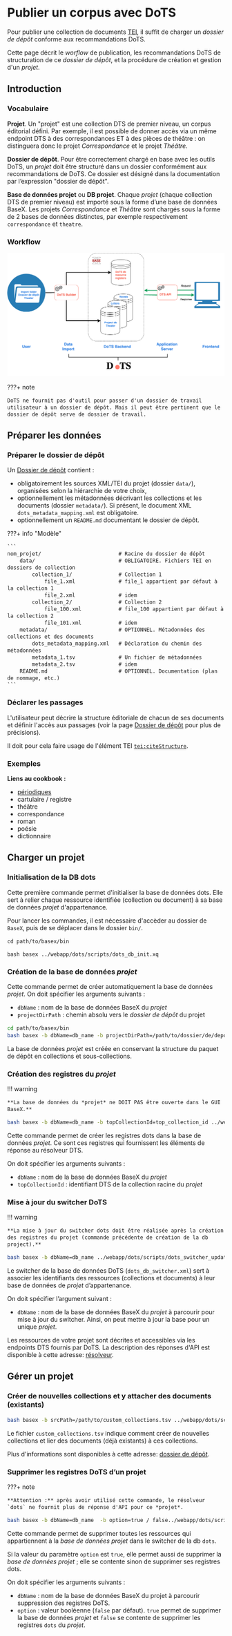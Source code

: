 # Publier un corpus avec DoTS


Pour publier une collection de documents <a href="https://www.tei-c.org/" target="_blank">TEI</a>, il suffit de charger un *dossier de dépôt* conforme aux recommandations DoTS.

Cette page décrit le *worflow* de publication, les recommandations DoTS de structuration de ce *dossier de dépôt*, et la procédure de création et gestion d'un *projet*.

## Introduction

### Vocabulaire

**Projet**. Un "projet" est une collection DTS de premier niveau, un corpus éditorial défini. Par exemple, il est possible de donner accès via un même endpoint DTS à des correspondances ET à des pièces de théâtre : on distinguera donc le projet *Correspondance* et le projet *Théâtre*.

**Dossier de dépôt**. Pour être correctement chargé en base avec les outils DoTS, un *projet* doit être structuré dans un dossier conformément aux recommandations de DoTS. Ce dossier est désigné dans la documentation par l’expression "dossier de dépôt".

**Base de données projet** ou **DB projet**. Chaque *projet* (chaque collection DTS de premier niveau) est importé sous la forme d’une base de données BaseX. Les projets *Correspondance* et *Théâtre* sont chargés sous la forme de 2 bases de données distinctes, par exemple respectivement `correspondance` et `theatre`.


### Workflow

![Screenshot](img/dots_workflow.png)


???+ note

    DoTS ne fournit pas d'outil pour passer d'un dossier de travail utilisateur à un dossier de dépôt. Mais il peut être pertinent que le dossier de dépôt serve de dossier de travail.


## Préparer les données

### Préparer le dossier de dépôt

Un [Dossier de dépôt](dots-project-folder.md) contient :

- obligatoirement les sources XML/TEI du projet (dossier `data/`), organisées selon la hiérarchie de votre choix,
- optionnellement les métadonnées décrivant les collections et les documents (dossier `metadata/`). Si présent, le document XML `dots_metadata_mapping.xml` est obligatoire.
- optionnellement un `README.md` documentant le dossier de dépôt.


???+ info "Modèle"

	```
	nom_projet/							# Racine du dossier de dépôt
		data/							# OBLIGATOIRE. Fichiers TEI en dossiers de collection
			collection_1/				# Collection 1
				file_1.xml				# file_1 appartient par défaut à la collection 1
				file_2.xml				# idem
			collection_2/				# Collection 2
				file_100.xml			# file_100 appartient par défaut à la collection 2
				file_101.xml			# idem
		metadata/						# OPTIONNEL. Métadonnées des collections et des documents
			dots_metadata_mapping.xml	# Déclaration du chemin des métadonnées
			metadata_1.tsv				# Un fichier de métadonnées
			metadata_2.tsv				# idem
		README.md						# OPTIONNEL. Documentation (plan de nommage, etc.)
	```


<!--
- Racine du projet – `nom_projet/`. Le nom de ce dossier est libre. Au chargement en base, vous pourrez spécifier le nom de la base de données BaseX, et l’identifiant DTS attribué à la collection racine. Vous pourrez aussi lui attribuer un titre.

- Les documents XML/TEI – `data/`. Ce dossier est **obligatoire**. Il contient les sources XML/TEI de votre *<a>projet</a>* organisées selon la hiérarchie de votre choix. Cette hiérarchie représente les collections par défaut de votre *projet*. Par exemple, ici, les documents `file_1.xml` et `file_2.xml` appartiennent à la collection `collection_1`.

- Les métadonnées – `metadata/`. Ce dossier est **optionnel**. S'il est présent, il doit contenir *a minima* un document XML `dots_metadata_mapping.xml` qui permet de déclarer finement où se trouvent les métadonnées de collections et / ou de documents. 
-->

### Déclarer les passages

L'utilisateur peut décrire la structure éditoriale de chacun de ses documents et définir l'accès aux passages (voir la page [Dossier de dépôt](dots-project-folder.md/#passages) pour plus de précisions).

Il doit pour cela faire usage de l'élément TEI <a href="https://tei-c.org/release/doc/tei-p5-doc/en/html/ref-citeStructure.html" target="_blank">`tei:citeStructure`</a>.


### Exemples

**Liens au cookbook :**

- [périodiques](cookbook.md/#publier-un-periodique)
- cartulaire / registre
- théâtre
- correspondance
- roman
- poésie
- dictionnaire


## Charger un projet

### Initialisation de la DB dots

Cette première commande permet d'initialiser la base de données dots. Elle sert à relier chaque ressource identifiée (collection ou document) à sa base de données *projet* d'appartenance.

Pour lancer les commandes, il est nécessaire d'accèder au dossier de `BaseX`, puis de se déplacer dans le dossier `bin/`.

```{.Bash .copy}
cd path/to/basex/bin
```

```{.Bash .copy} 
bash basex ../webapp/dots/scripts/dots_db_init.xq
```

### Création de la base de données *projet*

Cette commande permet de créer automatiquement la base de données *projet*.
On doit spécifier les arguments suivants :

- `dbName` : nom de la base de données BaseX du *projet*
- `projectDirPath` : chemin absolu vers le *dossier de dépôt* du projet

```Bash
cd path/to/basex/bin
bash basex -b dbName=db_name -b projectDirPath=/path/to/dossier/de/depot ../webapp/dots/scripts/project_db_init.xq
```

La base de données *projet* est créée en conservant la structure du paquet de dépôt en collections et sous-collections. 

### Création des registres du *projet*

!!! warning

	**La base de données du *projet* ne DOIT PAS être ouverte dans le GUI BaseX.**

```Bash
bash basex -b dbName=db_name -b topCollectionId=top_collection_id ../webapp/dots/scripts/project_registers_create.xq
```

Cette commande permet de créer les registres dots dans la base de données *projet*. Ce sont ces registres qui fournissent les éléments de réponse au résolveur DTS.

On doit spécifier les arguments suivants :

- `dbName` : nom de la base de données BaseX du *projet*
- `topCollectionId` : identifiant DTS de la collection racine du *projet*

### Mise à jour du switcher DoTS

!!! warning

	**La mise à jour du switcher dots doit être réalisée après la création des registres du projet (commande précédente de création de la db project).**

```Bash
bash basex -b dbName=db_name ../webapp/dots/scripts/dots_switcher_update.xq
```

Le switcher de la base de données DoTS (`dots_db_switcher.xml`) sert à associer les identifiants des ressources (collections et documents) à leur base de données de *projet* d’appartenance.

On doit spécifier l’argument suivant :

- `dbName` : nom de la base de données BaseX du *projet* à parcourir pour mise à jour du switcher. Ainsi, on peut mettre à jour la base pour un unique *projet*.

Les ressources de votre projet sont décrites et accessibles via les endpoints DTS fournis par DoTS. La description des réponses d'API est disponible à cette adresse: [résolveur](api.md).


## Gérer un projet

### Créer de nouvelles collections et y attacher des documents (existants)


```Bash
bash basex -b srcPath=/path/to/custom_collections.tsv ../webapp/dots/scripts/create_custom_collections.xq 
```

Le fichier `custom_collections.tsv` indique comment créer de nouvelles collections et lier des documents (déjà existants) à ces collections.

Plus d'informations sont disponibles à cette adresse: [dossier de dépôt](dots-project-folder.md/#autres-collections).


### Supprimer les registres DoTS d’un projet

???+ note

	**Attention :** après avoir utilisé cette commande, le résolveur `dots` ne fournit plus de réponse d'API pour ce *projet*.

```Bash
bash basex -b dbName=db_name  -b option=true / false../webapp/dots/scripts/dots_registers_delete.xq
```

Cette commande permet de supprimer toutes les ressources qui appartiennent à la *base de données projet* dans le switcher de la db `dots`. 

Si la valeur du paramètre `option` est `true`, elle permet aussi de supprimer la *base de données projet* ; elle se contente sinon de supprimer ses registres dots.

On doit spécifier les arguments suivants :

- `dbName` : nom de la base de données BaseX du projet à parcourir suppression des registres DoTS.
- `option` : valeur booléenne (`false` par défaut). `true` permet de supprimer la base de données *projet* et `false` se contente de supprimer les registres `dots` du *projet*. 

